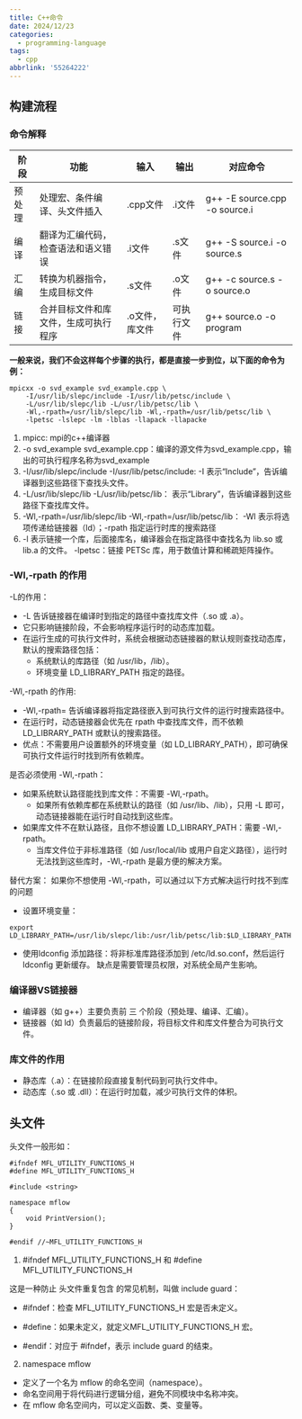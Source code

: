 ```yaml
---
title: C++命令
date: 2024/12/23
categories:
  - programming-language
tags:
  - cpp
abbrlink: '55264222'
---
```


## 构建流程

### 命令解释

| 阶段  | 功能                 | 输入       | 输出    | 对应命令                          |
|-----|--------------------|----------|-------|-------------------------------|
| 预处理 | 处理宏、条件编译、头文件插入     | .cpp文件   | .i文件  | g++ -E source.cpp -o source.i |
| 编译  | 翻译为汇编代码，检查语法和语义错误  | .i文件     | .s文件  | g++ -S source.i -o source.s   |
| 汇编  | 转换为机器指令，生成目标文件     | .s文件     | .o文件  | g++ -c source.s -o source.o   |
| 链接  | 合并目标文件和库文件，生成可执行程序 | .o文件，库文件 | 可执行文件 | g++ source.o -o program       |

**一般来说，我们不会这样每个步骤的执行，都是直接一步到位，以下面的命令为例：**

```
mpicxx -o svd_example svd_example.cpp \
    -I/usr/lib/slepc/include -I/usr/lib/petsc/include \
    -L/usr/lib/slepc/lib -L/usr/lib/petsc/lib \
    -Wl,-rpath=/usr/lib/slepc/lib -Wl,-rpath=/usr/lib/petsc/lib \
    -lpetsc -lslepc -lm -lblas -llapack -llapacke
```

1. mpicc: mpi的c++编译器
2. -o svd_example svd_example.cpp：编译的源文件为svd_example.cpp，输出的可执行程序名称为svd_example
3. -I/usr/lib/slepc/include -I/usr/lib/petsc/include: -I 表示“Include”，告诉编译器到这些路径下查找头文件。
4. -L/usr/lib/slepc/lib -L/usr/lib/petsc/lib： 表示“Library”，告诉编译器到这些路径下查找库文件。
5. -Wl,-rpath=/usr/lib/slepc/lib -Wl,-rpath=/usr/lib/petsc/lib： -Wl 表示将选项传递给链接器（ld）；-rpath 指定运行时库的搜索路径
6. -l 表示链接一个库，后面接库名，编译器会在指定路径中查找名为 lib<name>.so 或 lib<name>.a 的文件。
-lpetsc：链接 PETSc 库，用于数值计算和稀疏矩阵操作。


### -Wl,-rpath 的作用

-L的作用：
- -L<path> 告诉链接器在编译时到指定的路径中查找库文件（.so 或 .a）。
- 它只影响链接阶段，不会影响程序运行时的动态库加载。
- 在运行生成的可执行文件时，系统会根据动态链接器的默认规则查找动态库，默认的搜索路径包括：
  -   系统默认的库路径（如 /usr/lib，/lib）。
  - 环境变量 LD_LIBRARY_PATH 指定的路径。

-Wl,-rpath 的作用:
- -Wl,-rpath=<path> 告诉编译器将指定路径嵌入到可执行文件的运行时搜索路径中。
- 在运行时，动态链接器会优先在 rpath 中查找库文件，而不依赖 LD_LIBRARY_PATH 或默认的搜索路径。
- 优点：不需要用户设置额外的环境变量（如 LD_LIBRARY_PATH），即可确保可执行文件运行时找到所有依赖库。


是否必须使用 -Wl,-rpath：

- 如果系统默认路径能找到库文件：不需要 -Wl,-rpath。
  -   如果所有依赖库都在系统默认的路径（如 /usr/lib、/lib），只用 -L 即可，动态链接器能在运行时自动找到这些库。
- 如果库文件不在默认路径，且你不想设置 LD_LIBRARY_PATH：需要 -Wl,-rpath。
  - 当库文件位于非标准路径（如 /usr/local/lib 或用户自定义路径），运行时无法找到这些库时，-Wl,-rpath 是最方便的解决方案。

替代方案：
如果你不想使用 -Wl,-rpath，可以通过以下方式解决运行时找不到库的问题

- 设置环境变量：
```
export LD_LIBRARY_PATH=/usr/lib/slepc/lib:/usr/lib/petsc/lib:$LD_LIBRARY_PATH
```
- 使用ldconfig 添加路径：将非标准库路径添加到 /etc/ld.so.conf，然后运行 ldconfig 更新缓存。 缺点是需要管理员权限，对系统全局产生影响。

### 编译器VS链接器
- 编译器（如 g++）主要负责前 三 个阶段（预处理、编译、汇编）。
- 链接器（如 ld）负责最后的链接阶段，将目标文件和库文件整合为可执行文件。

### 库文件的作用

- 静态库（.a）：在链接阶段直接复制代码到可执行文件中。
- 动态库（.so 或 .dll）：在运行时加载，减少可执行文件的体积。


## 头文件

头文件一般形如：

```
#ifndef MFL_UTILITY_FUNCTIONS_H
#define MFL_UTILITY_FUNCTIONS_H

#include <string>

namespace mflow
{
    void PrintVersion(); 
}

#endif //~MFL_UTILITY_FUNCTIONS_H
```

1. #ifndef MFL_UTILITY_FUNCTIONS_H 和 #define MFL_UTILITY_FUNCTIONS_H

这是一种防止 头文件重复包含 的常见机制，叫做 include guard：

- #ifndef：检查 MFL_UTILITY_FUNCTIONS_H 宏是否未定义。
- #define：如果未定义，就定义MFL_UTILITY_FUNCTIONS_H 宏。

- #endif：对应于 #ifndef，表示 include guard 的结束。

2. namespace mflow
- 定义了一个名为 mflow 的命名空间（namespace）。
- 命名空间用于将代码进行逻辑分组，避免不同模块中名称冲突。
- 在 mflow 命名空间内，可以定义函数、类、变量等。